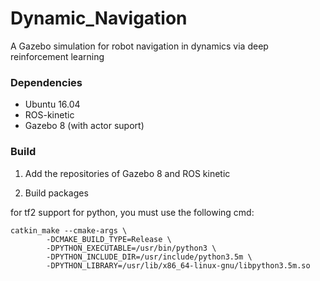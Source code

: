 # Dynamic_Navigation
A Gazebo simulation for robot navigation in dynamics via deep reinforcement learning

### Dependencies
- Ubuntu 16.04
- ROS-kinetic
- Gazebo 8 (with actor suport)

### Build

1. Add the repositories of Gazebo 8 and ROS kinetic

2. Build packages

for tf2 support for python, you must use the following cmd:

    catkin_make --cmake-args \
            -DCMAKE_BUILD_TYPE=Release \
            -DPYTHON_EXECUTABLE=/usr/bin/python3 \
            -DPYTHON_INCLUDE_DIR=/usr/include/python3.5m \
            -DPYTHON_LIBRARY=/usr/lib/x86_64-linux-gnu/libpython3.5m.so